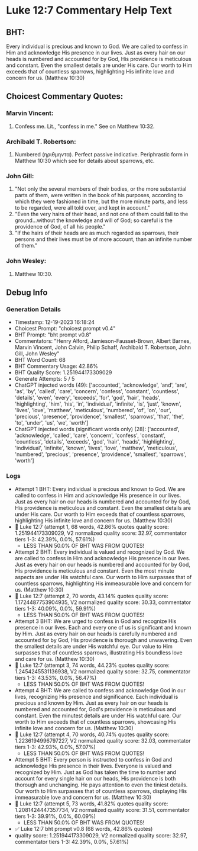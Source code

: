 # Luke 12:7 Commentary Help Text

## BHT:
Every individual is precious and known to God. We are called to confess in Him and acknowledge His presence in our lives. Just as every hair on our heads is numbered and accounted for by God, His providence is meticulous and constant. Even the smallest details are under His care. Our worth to Him exceeds that of countless sparrows, highlighting His infinite love and concern for us. (Matthew 10:30)

## Choicest Commentary Quotes:
### Marvin Vincent:
1. Confess me. Lit., "confess in me." See on Matthew 10:32.


### Archibald T. Robertson:
1.  Numbered (ηριθμηντα). Perfect passive indicative. Periphrastic form in Matthew 10:30 which see for details about sparrows, etc. 


### John Gill:
1. "Not only the several members of their bodies, or the more substantial parts of them, were written in the book of his purposes, according to which they were fashioned in time, but the more minute parts, and less to be regarded, were all told over, and kept in account."
2. "Even the very hairs of their head, and not one of them could fall to the ground...without the knowledge and will of God; so careful is the providence of God, of all his people."
3. "If the hairs of their heads are as much regarded as sparrows, their persons and their lives must be of more account, than an infinite number of them."

### John Wesley:
1.  Matthew 10:30.



## Debug Info
### Generation Details
- Timestamp: 12-19-2023 16:18:24
- Choicest Prompt: "choicest prompt v0.4"
- BHT Prompt: "bht prompt v0.8"
- Commentators: "Henry Alford, Jamieson-Fausset-Brown, Albert Barnes, Marvin Vincent, John Calvin, Philip Schaff, Archibald T. Robertson, John Gill, John Wesley"
- BHT Word Count: 68
- BHT Commentary Usage: 42.86%
- BHT Quality Score: 1.251944173309029
- Generate Attempts: 5 / 5
- ChatGPT injected words (49):
	['accounted', 'acknowledge', 'and', 'are', 'as', 'by', 'called', 'care', 'concern', 'confess', 'constant', 'countless', 'details', 'even', 'every', 'exceeds', 'for', 'god', 'hair', 'heads', 'highlighting', 'him', 'his', 'in', 'individual', 'infinite', 'is', 'just', 'known', 'lives', 'love', 'matthew', 'meticulous', 'numbered', 'of', 'on', 'our', 'precious', 'presence', 'providence', 'smallest', 'sparrows', 'that', 'the', 'to', 'under', 'us', 'we', 'worth']
- ChatGPT injected words (significant words only) (28):
	['accounted', 'acknowledge', 'called', 'care', 'concern', 'confess', 'constant', 'countless', 'details', 'exceeds', 'god', 'hair', 'heads', 'highlighting', 'individual', 'infinite', 'known', 'lives', 'love', 'matthew', 'meticulous', 'numbered', 'precious', 'presence', 'providence', 'smallest', 'sparrows', 'worth']

### Logs
- Attempt 1 BHT: Every individual is precious and known to God. We are called to confess in Him and acknowledge His presence in our lives. Just as every hair on our heads is numbered and accounted for by God, His providence is meticulous and constant. Even the smallest details are under His care. Our worth to Him exceeds that of countless sparrows, highlighting His infinite love and concern for us. (Matthew 10:30)
- 🔄 Luke 12:7 (attempt 1, 68 words, 42.86% quotes quality score: 1.251944173309029, V2 normalized quality score: 32.97, commentator tiers 1-3: 42.39%, 0.0%, 57.61%) 
	- LESS THAN 50.0% OF BHT WAS FROM QUOTES!
- Attempt 2 BHT: Every individual is valued and recognized by God. We are called to confess in Him and acknowledge His presence in our lives. Just as every hair on our heads is numbered and accounted for by God, His providence is meticulous and constant. Even the most minute aspects are under His watchful care. Our worth to Him surpasses that of countless sparrows, highlighting His immeasurable love and concern for us. (Matthew 10:30)
- 🔄 Luke 12:7 (attempt 2, 70 words, 43.14% quotes quality score: 1.1724487753904935, V2 normalized quality score: 30.33, commentator tiers 1-3: 40.09%, 0.0%, 59.91%) 
	- LESS THAN 50.0% OF BHT WAS FROM QUOTES!
- Attempt 3 BHT: We are urged to confess in God and recognize His presence in our lives. Each and every one of us is significant and known by Him. Just as every hair on our heads is carefully numbered and accounted for by God, His providence is thorough and unwavering. Even the smallest details are under His watchful eye. Our value to Him surpasses that of countless sparrows, illustrating His boundless love and care for us. (Matthew 10:30)
- 🔄 Luke 12:7 (attempt 3, 74 words, 44.23% quotes quality score: 1.2454245531136938, V2 normalized quality score: 32.75, commentator tiers 1-3: 43.53%, 0.0%, 56.47%) 
	- LESS THAN 50.0% OF BHT WAS FROM QUOTES!
- Attempt 4 BHT: We are called to confess and acknowledge God in our lives, recognizing His presence and significance. Each individual is precious and known by Him. Just as every hair on our heads is numbered and accounted for, God's providence is meticulous and constant. Even the minutest details are under His watchful care. Our worth to Him exceeds that of countless sparrows, showcasing His infinite love and concern for us. (Matthew 10:30)
- 🔄 Luke 12:7 (attempt 4, 70 words, 40.74% quotes quality score: 1.2236194996797227, V2 normalized quality score: 32.03, commentator tiers 1-3: 42.93%, 0.0%, 57.07%) 
	- LESS THAN 50.0% OF BHT WAS FROM QUOTES!
- Attempt 5 BHT: Every person is instructed to confess in God and acknowledge His presence in their lives. Everyone is valued and recognized by Him. Just as God has taken the time to number and account for every single hair on our heads, His providence is both thorough and unchanging. He pays attention to even the tiniest details. Our worth to Him surpasses that of countless sparrows, displaying His immeasurable love and concern for us. (Matthew 10:30)
- 🔄 Luke 12:7 (attempt 5, 73 words, 41.82% quotes quality score: 1.2081424447357734, V2 normalized quality score: 31.51, commentator tiers 1-3: 39.91%, 0.0%, 60.09%) 
	- LESS THAN 50.0% OF BHT WAS FROM QUOTES!
- ✅ Luke 12:7 bht prompt v0.8 (68 words, 42.86% quotes)
- quality score: 1.251944173309029, V2 normalized quality score: 32.97, commentator tiers 1-3: 42.39%, 0.0%, 57.61%)